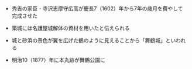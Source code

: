 - 秀吉の家臣・寺沢志摩守広高が慶長7（1602）年から7年の歳月を費やして完成させた

- 築城には名護屋城解体の資材を用いたと伝えられる

- 城と砂浜の景色が翼を広げた鶴のように見えることから「舞鶴城」といわれる

- 明治10（1877）年に本丸跡が舞鶴公園に